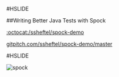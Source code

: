 #HSLIDE

##Writing Better Java Tests with Spock

[:octocat:/ssheftel/spock-demo](https://github.com/ssheftel/spock-demo)

[gitpitch.com/ssheftel/spock-demo/master](https://gitpitch.com/ssheftel/spock-demo/master)

#HSLIDE

![spock](https://i.imgflip.com/qnp22.jpg)
